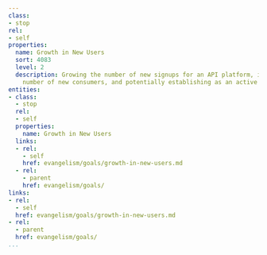 ```yaml
---
class:
- stop
rel:
- self
properties:
  name: Growth in New Users
  sort: 4083
  level: 2
  description: Growing the number of new signups for an API platform, increasing the
    number of new consumers, and potentially establishing as an active user.
entities:
- class:
  - stop
  rel:
  - self
  properties:
    name: Growth in New Users
  links:
  - rel:
    - self
    href: evangelism/goals/growth-in-new-users.md
  - rel:
    - parent
    href: evangelism/goals/
links:
- rel:
  - self
  href: evangelism/goals/growth-in-new-users.md
- rel:
  - parent
  href: evangelism/goals/
...
```

